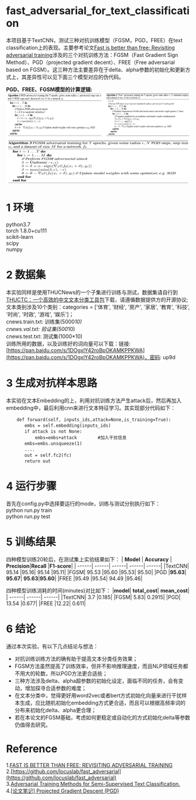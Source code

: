 # fast_adversarial_for_text_classification
本项目基于TextCNN，测试三种对抗训练模型（FGSM，PGD，FREE）在text classification上的表现。主要参考论文[Fast is better than free: Revisiting adversarial training](https://arxiv.org/pdf/2001.03994.pdf)涉及的三个对抗训练方法：FGSM（Fast Gradient Sign Method）、PGD（projected gradient decent）、FREE（Free adversarial based on FGSM）。这三种方法主要差异在于delta、alpha参数的初始化和更新方式上，其差异性可以见下面三个模型对应的伪代码。<br>

**PGD、FREE、FGSM模型的计算逻辑:**<br>
![image](https://github.com/cjymz886/fast_adversarial_for_text_classification/blob/main/imgs/model.png)<br>

1 环境
=
python3.7<br>
torch 1.8.0+cu111<br>
scikit-learn<br>
scipy<br>
numpy<br>

2 数据集
=
本实验同样是使用THUCNews的一个子集进行训练与测试，数据集请自行到[THUCTC：一个高效的中文文本分类工具包](http://thuctc.thunlp.org/)下载，请遵循数据提供方的开源协议;<br>
文本类别涉及10个类别：categories = \['体育', '财经', '房产', '家居', '教育', '科技', '时尚', '时政', '游戏', '娱乐']；<br>
cnews.train.txt: 训练集(5000*10)<br>
cnews.val.txt: 验证集(500*10)<br>
cnews.test.txt: 测试集(1000*10)<br>
训练所用的数据，以及训练好的词向量可以下载：链接: [https://pan.baidu.com/s/1DOgxlY42roBpOKAMKPPKWA](https://pan.baidu.com/s/1DOgxlY42roBpOKAMKPPKWA)，密码: up9d<br>
 
3 生成对抗样本思路
=
本实验在文本Embedding的上，利用对抗训练方法产生attack后，然后再加入embedding中，最后利用cnn来进行文本特征学习。其实现部分代码如下：
 ```
     def forward(self, inputs_ids,attack=None,is_training=True):
        embs = self.embedding(inputs_ids)
        if attack is not None:
            embs=embs+attack        #加入干扰信息
        embs=embs.unsqueeze(1)
        ....
        out = self.fc2(fc)
        return out
 ```

4 运行步骤
=
首先在config.py中选择要运行的mode，训练与测试分别执行如下：<br>
python run.py train <br>
python run.py test <br>

 
5 训练结果
=
四种模型训练20轮后，在测试集上实验结果如下：
| **Model** | **Accuracy** | **Precision**|**Recall** |**F1-score**|
| ------| ------| ------| ------| ------|
|TextCNN|	95.14	|95.16|	95.14	|95.11|
|FGSM|	95.53	|95.60	|95.53|	95.50|
|PGD	|**95.63**|	**95.67**|	**95.63**|**95.60**|
|FREE	|95.49	|95.54|	94.49	|95.46|

四种模型训练消耗的时间(minutes)对比如下：
|**model**| **total_cost**|	**mean_cost**|
| ------| ------| ------| 
|TextCNN|	3.7	|0.185|
|FGSM|	5.83|	0.2915|
|PGD|	13.54	|0.677|
|FREE	|12.22|	0.611|

6 结论
=
通过本次实验，有以下几点结论与想法：<br>
 + 对抗训练训练方法的确有助于提高文本分类任务效果；<br>
 + FGSM方法虽然提高了训练效率，但并不影响推理速度，而且NLP领域任务都不用大的轮数，所以PGD方法更合适些；<br>
 + 三种方法涉及delta、alpha超参数的初始化设定，面临不同的任务，会有变动，增加探寻合适参数的难度；<br>
 + 在文本分类中，觉得更好用word2vec或者bert方式初始化向量来进行干扰样本生成，应比随机初始化embedding方式更合适，而且可以根据高频率词的分布来初始化delta、alpha更合理；<br>
 + 若在本论文的FGSM基础，考虑如何更稳定或自动化的方式初始化delta等参数仍值得去研究。<br>

 # Reference
1.[FAST IS BETTER THAN FREE: REVISITING ADVERSARIAL TRAINING](https://arxiv.org/pdf/2001.03994.pdf)<br>
2.[https://github.com/locuslab/fast_adversarial](https://github.com/locuslab/fast_adversarial)<br>
3.[Adversarial Training Methods for Semi-Supervised Text Classification.](https://arxiv.org/pdf/1605.07725.pdf)<br>
4.[[论文笔记] Projected Gradient Descent (PGD)](https://zhuanlan.zhihu.com/p/345228508)
 
